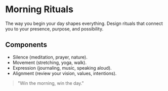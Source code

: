 # Morning Rituals

The way you begin your day shapes everything. Design rituals that connect you to your presence, purpose, and possibility.

## Components
- Silence (meditation, prayer, nature).
- Movement (stretching, yoga, walk).
- Expression (journaling, music, speaking aloud).
- Alignment (review your vision, values, intentions).

> "Win the morning, win the day."
